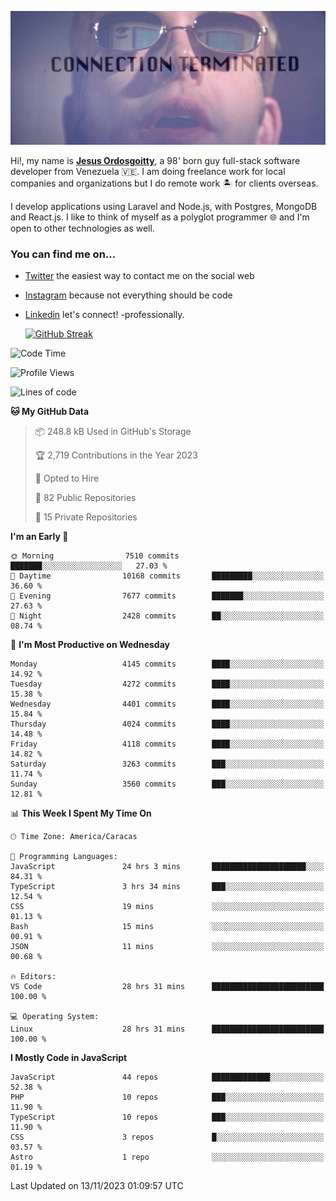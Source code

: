 ![hackers movie reference](./disconnected.jpg)

Hi!, my name is [**Jesus Ordosgoitty**](https://jodaz.dev), a 98' born guy full-stack software developer from Venezuela 🇻🇪. I am doing freelance work for local companies and organizations but I do remote work 🏝️ for clients overseas. 

I develop applications using Laravel and Node.js, with Postgres, MongoDB and React.js. I like to think of myself as a polyglot programmer 🌐 and I'm open to other technologies as well.

### You can find me on...

- [Twitter](https://twitter.com/jodaz_) the easiest way to contact me on the social web
- [Instagram](https://instagram.com/jodaz_) because not everything should be code
- [Linkedin](https://linkedin.com/in/jodaz) let's connect! -professionally.


    [![GitHub Streak](https://streak-stats.demolab.com?user=jodaz&theme=tokyonight)](https://git.io/streak-stats)

<!--START_SECTION:waka-->
![Code Time](http://img.shields.io/badge/Code%20Time-4%2C358%20hrs%2042%20mins-blue)

![Profile Views](http://img.shields.io/badge/Profile%20Views-0-blue)

![Lines of code](https://img.shields.io/badge/From%20Hello%20World%20I%27ve%20Written-89.4%20million%20lines%20of%20code-blue)

**🐱 My GitHub Data** 

> 📦 248.8 kB Used in GitHub's Storage 
 > 
> 🏆 2,719 Contributions in the Year 2023
 > 
> 💼 Opted to Hire
 > 
> 📜 82 Public Repositories 
 > 
> 🔑 15 Private Repositories 
 > 
**I'm an Early 🐤** 

```text
🌞 Morning                7510 commits        ███████░░░░░░░░░░░░░░░░░░   27.03 % 
🌆 Daytime                10168 commits       █████████░░░░░░░░░░░░░░░░   36.60 % 
🌃 Evening                7677 commits        ███████░░░░░░░░░░░░░░░░░░   27.63 % 
🌙 Night                  2428 commits        ██░░░░░░░░░░░░░░░░░░░░░░░   08.74 % 
```
📅 **I'm Most Productive on Wednesday** 

```text
Monday                   4145 commits        ████░░░░░░░░░░░░░░░░░░░░░   14.92 % 
Tuesday                  4272 commits        ████░░░░░░░░░░░░░░░░░░░░░   15.38 % 
Wednesday                4401 commits        ████░░░░░░░░░░░░░░░░░░░░░   15.84 % 
Thursday                 4024 commits        ████░░░░░░░░░░░░░░░░░░░░░   14.48 % 
Friday                   4118 commits        ████░░░░░░░░░░░░░░░░░░░░░   14.82 % 
Saturday                 3263 commits        ███░░░░░░░░░░░░░░░░░░░░░░   11.74 % 
Sunday                   3560 commits        ███░░░░░░░░░░░░░░░░░░░░░░   12.81 % 
```


📊 **This Week I Spent My Time On** 

```text
🕑︎ Time Zone: America/Caracas

💬 Programming Languages: 
JavaScript               24 hrs 3 mins       █████████████████████░░░░   84.31 % 
TypeScript               3 hrs 34 mins       ███░░░░░░░░░░░░░░░░░░░░░░   12.54 % 
CSS                      19 mins             ░░░░░░░░░░░░░░░░░░░░░░░░░   01.13 % 
Bash                     15 mins             ░░░░░░░░░░░░░░░░░░░░░░░░░   00.91 % 
JSON                     11 mins             ░░░░░░░░░░░░░░░░░░░░░░░░░   00.68 % 

🔥 Editors: 
VS Code                  28 hrs 31 mins      █████████████████████████   100.00 % 

💻 Operating System: 
Linux                    28 hrs 31 mins      █████████████████████████   100.00 % 
```

**I Mostly Code in JavaScript** 

```text
JavaScript               44 repos            █████████████░░░░░░░░░░░░   52.38 % 
PHP                      10 repos            ███░░░░░░░░░░░░░░░░░░░░░░   11.90 % 
TypeScript               10 repos            ███░░░░░░░░░░░░░░░░░░░░░░   11.90 % 
CSS                      3 repos             █░░░░░░░░░░░░░░░░░░░░░░░░   03.57 % 
Astro                    1 repo              ░░░░░░░░░░░░░░░░░░░░░░░░░   01.19 % 
```




 Last Updated on 13/11/2023 01:09:57 UTC
<!--END_SECTION:waka-->
